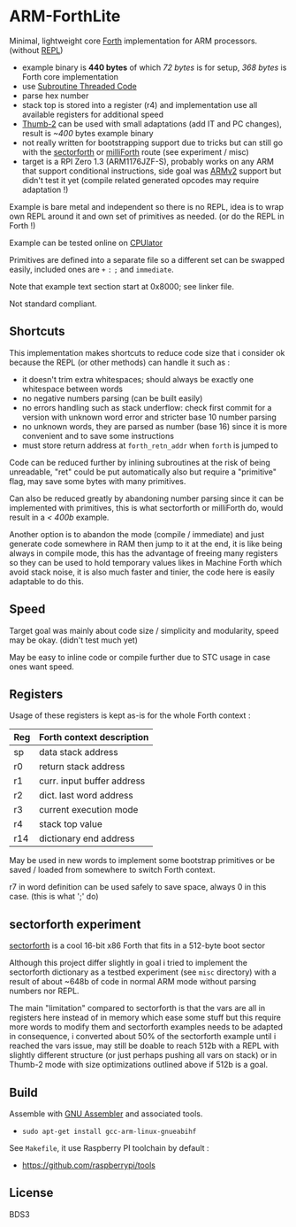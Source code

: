 # ARM-ForthLite

Minimal, lightweight core [Forth](https://en.wikipedia.org/wiki/Forth_(programming_language)) implementation for ARM processors. (without [REPL](https://en.wikipedia.org/wiki/Read%E2%80%93eval%E2%80%93print_loop))

* example binary is **440 bytes** of which *72 bytes* is for setup, *368 bytes* is Forth core implementation
* use [Subroutine Threaded Code](https://www.bradrodriguez.com/papers/moving1.htm)
* parse hex number
* stack top is stored into a register (r4) and implementation use all available registers for additional speed
* [Thumb-2](https://en.wikipedia.org/wiki/ARM_architecture_family#Thumb-2) can be used with small adaptations (add IT and PC changes), result is *~400* bytes example binary
* not really written for bootstrapping support due to tricks but can still go with the [sectorforth](https://github.com/cesarblum/sectorforth) or [milliForth](https://github.com/fuzzballcat/milliForth) route (see experiment / misc)
* target is a RPI Zero 1.3 (ARM1176JZF-S), probably works on any ARM that support conditional instructions, side goal was [ARMv2](https://en.wikichip.org/wiki/arm/armv2) support but didn't test it yet (compile related generated opcodes may require adaptation !)

Example is bare metal and independent so there is no REPL, idea is to wrap own REPL around it and own set of primitives as needed. (or do the REPL in Forth !)

Example can be tested online on [CPUlator](https://cpulator.01xz.net/?sys=arm)

Primitives are defined into a separate file so a different set can be swapped easily, included ones are `+` `:` `;` and `immediate`.

Note that example text section start at 0x8000; see linker file.

Not standard compliant.

## Shortcuts

This implementation makes shortcuts to reduce code size that i consider ok because the REPL (or other methods) can handle it such as :

* it doesn't trim extra whitespaces; should always be exactly one whitespace between words
* no negative numbers parsing (can be built easily)
* no errors handling such as stack underflow: check first commit for a version with unknown word error and stricter base 10 number parsing
* no unknown words, they are parsed as number (base 16) since it is more convenient and to save some instructions
* must store return address at `forth_retn_addr` when `forth` is jumped to

Code can be reduced further by inlining subroutines at the risk of being unreadable, "ret" could be put automatically also but require a "primitive" flag, may save some bytes with many primitives.

Can also be reduced greatly by abandoning number parsing since it can be implemented with primitives, this is what sectorforth or milliForth do, would result in a *< 400b* example.

Another option is to abandon the mode (compile / immediate) and just generate code somewhere in RAM then jump to it at the end, it is like being always in compile mode, this has the advantage of freeing many registers so they can be used to hold temporary values likes in Machine Forth which avoid stack noise, it is also much faster and tinier, the code here is easily adaptable to do this.

## Speed

Target goal was mainly about code size / simplicity and modularity, speed may be okay. (didn't test much yet)

May be easy to inline code or compile further due to STC usage in case ones want speed.

## Registers

Usage of these registers is kept as-is for the whole Forth context :

| Reg | Forth context description |
| --- | --- |
| sp | data stack address |
| r0 | return stack address |
| r1 | curr. input buffer address |
| r2 | dict. last word address |
| r3 | current execution mode |
| r4 | stack top value |
| r14 | dictionary end address |

May be used in new words to implement some bootstrap primitives or be saved / loaded from somewhere to switch Forth context.

r7 in word definition can be used safely to save space, always 0 in this case. (this is what ';' do)

## sectorforth experiment

[sectorforth](https://github.com/cesarblum/sectorforth/tree/master) is a cool 16-bit x86 Forth that fits in a 512-byte boot sector

Although this project differ slightly in goal i tried to implement the sectorforth dictionary as a testbed experiment (see `misc` directory) with a result of about ~648b of code in normal ARM mode without parsing numbers nor REPL.

The main "limitation" compared to sectorforth is that the vars are all in registers here instead of in memory which ease some stuff but this require more words to modify them and sectorforth examples needs to be adapted in consequence, i converted about 50% of the sectorforth example until i reached the vars issue, may still be doable to reach 512b with a REPL with slightly different structure (or just perhaps pushing all vars on stack) or in Thumb-2 mode with size optimizations outlined above if 512b is a goal.

## Build

Assemble with [GNU Assembler](https://en.wikipedia.org/wiki/GNU_Assembler) and associated tools.

* `sudo apt-get install gcc-arm-linux-gnueabihf`

See `Makefile`, it use Raspberry PI toolchain by default :

* https://github.com/raspberrypi/tools

## License

BDS3